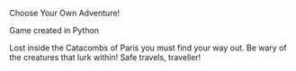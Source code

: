 Choose Your Own Adventure!

Game created in Python

Lost inside the Catacombs of Paris you must find your way out. Be wary of the creatures that lurk within! Safe travels, traveller! 
